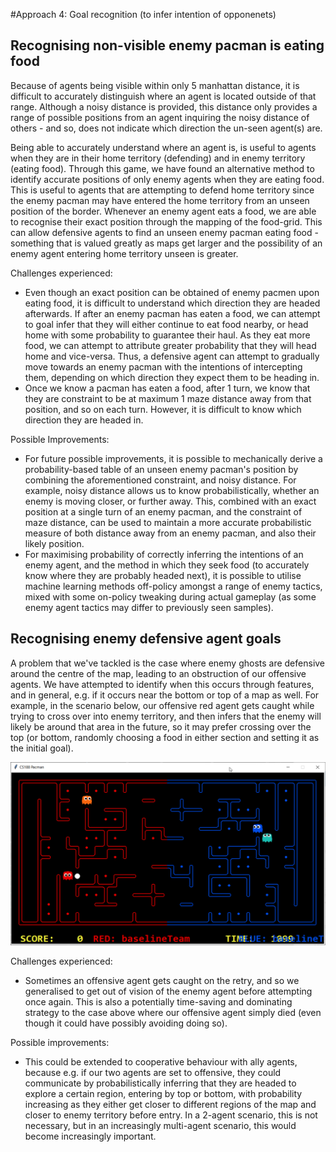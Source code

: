#Approach 4: Goal recognition (to infer intention of opponenets)

## Recognising non-visible enemy pacman is eating food

Because of agents being visible within only 5 manhattan distance, it is difficult to accurately distinguish where an agent is located outside of that range. Although a noisy distance is provided, this distance only provides a range of possible positions from an agent inquiring the noisy distance of others - and so, does not indicate which direction the un-seen agent(s) are. 

Being able to accurately understand where an agent is, is useful to agents when they are in their home territory (defending) and in enemy territory (eating food). Through this game, we have found an alternative method to identify accurate positions of only enemy agents when they are eating food. This is useful to agents that are attempting to defend home territory since the enemy pacman may have entered the home territory from an unseen position of the border. Whenever an enemy agent eats a food, we are able to recognise their exact position through the mapping of the food-grid. This can allow defensive agents to find an unseen enemy pacman eating food - something that is valued greatly as maps get larger and the possibility of an enemy agent entering home territory unseen is greater.

Challenges experienced:
* Even though an exact position can be obtained of enemy pacmen upon eating food, it is difficult to understand which direction they are headed afterwards. If after an enemy pacman has eaten a food, we can attempt to goal infer that they will either continue to eat food nearby, or head home with some probability to guarantee their haul. As they eat more food, we can attempt to attribute greater probability that they will head home and vice-versa. Thus, a defensive agent can attempt to gradually move towards an enemy pacman with the intentions of intercepting them, depending on which direction they expect them to be heading in.
*  Once we know a pacman has eaten a food, after 1 turn, we know that they are constraint to be at maximum 1 maze distance away from that position, and so on each turn. However, it is difficult to know which direction they are headed in.

Possible Improvements:
* For future possible improvements, it is possible to mechanically derive a probability-based table of an unseen enemy pacman's position by combining the aforementioned constraint, and noisy distance. For example, noisy distance allows us to know probabilistically, whether an enemy is moving closer, or further away. This, combined with an exact position at a single turn of an enemy pacman, and the constraint of maze distance, can be used to maintain a more accurate probabilistic measure of both distance away from an enemy pacman, and also their likely position. 
* For maximising probability of correctly inferring the intentions of an enemy agent, and the method in which they seek food (to accurately know where they are probably headed next), it is possible to utilise machine learning methods off-policy amongst a range of enemy tactics, mixed with some on-policy tweaking during actual gameplay (as some enemy agent tactics may differ to previously seen samples).


## Recognising enemy defensive agent goals

A problem that we've tackled is the case where enemy ghosts are defensive around the centre of the map, leading to an obstruction of our offensive agents. We have attempted to identify when this occurs through features, and in general, e.g. if it occurs near the bottom or top of a map as well. For example, in the scenario below, our offensive red agent gets caught while trying to cross over into enemy territory, and then infers that the enemy will likely be around that area in the future, so it may prefer crossing over the top (or bottom, randomly choosing a food in either section and setting it as the initial goal).

![11_-_goal_infer_and_switch_to_random_food](uploads/bf306a20590ef6c155a74d72679a98e0/11_-_goal_infer_and_switch_to_random_food.gif)

Challenges experienced:
*  Sometimes an offensive agent gets caught on the retry, and so we generalised to get out of vision of the enemy agent before attempting once again. This is also a potentially time-saving and dominating strategy to the case above where our offensive agent simply died (even though it could have possibly avoiding doing so).

Possible improvements:
* This could be extended to cooperative behaviour with ally agents, because e.g. if our two agents are set to offensive, they could communicate by probabilistically inferring that they are headed to explore a certain region, entering by top or bottom, with probability increasing as they either get closer to different regions of the map and closer to enemy territory before entry. In a 2-agent scenario, this is not necessary, but in an increasingly multi-agent scenario, this would become increasingly important.
